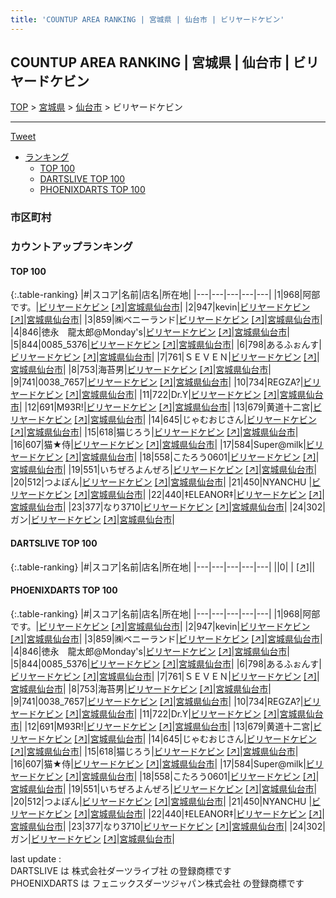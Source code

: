 ```yaml
---
title: 'COUNTUP AREA RANKING | 宮城県 | 仙台市 | ビリヤードケビン'
---
```

## COUNTUP AREA RANKING | 宮城県 | 仙台市 | ビリヤードケビン

[TOP](/darts/rank/) > [宮城県](/darts/rank/宮城県/) > [仙台市](/darts/rank/宮城県/仙台市/) > ビリヤードケビン

___

<a href="https://twitter.com/share?ref_src=twsrc%5Etfw" data-text="COUNTUP AREA RANKING | 宮城県仙台市ビリヤードケビン" class="twitter-share-button" data-hashtags="DARTSLIVE,PHOENIXDARTS,darts,ダーツ" data-show-count="false">Tweet</a>

* [ランキング](#カウントアップランキング)
    * [TOP 100](#top-100)
    * [DARTSLIVE TOP 100](#dartslive-top-100)
    * [PHOENIXDARTS TOP 100](#phoenixdarts-top-100)

### 市区町村

<ul>

</ul>

### カウントアップランキング

#### TOP 100



{:.table-ranking}
|#|スコア|名前|店名|所在地|
|---|---|---|---|---|
|1|968|<span class="rank-name-pd">阿部です。</span>|<a href="/darts/rank/shops/90122.html">ビリヤードケビン</a> <a href="https://vs.phoenixdarts.com/jp/shop/shopDetailInfo/s_90122?s_seq=90122">[↗]</a>|<a href="/darts/rank/宮城県/仙台市">宮城県仙台市</a>|
|2|947|<span class="rank-name-pd">kevin</span>|<a href="/darts/rank/shops/90122.html">ビリヤードケビン</a> <a href="https://vs.phoenixdarts.com/jp/shop/shopDetailInfo/s_90122?s_seq=90122">[↗]</a>|<a href="/darts/rank/宮城県/仙台市">宮城県仙台市</a>|
|3|859|<span class="rank-name-pd">㈱ベニーランド</span>|<a href="/darts/rank/shops/90122.html">ビリヤードケビン</a> <a href="https://vs.phoenixdarts.com/jp/shop/shopDetailInfo/s_90122?s_seq=90122">[↗]</a>|<a href="/darts/rank/宮城県/仙台市">宮城県仙台市</a>|
|4|846|<span class="rank-name-pd">徳永　龍太郎@Monday&#x27;s</span>|<a href="/darts/rank/shops/90122.html">ビリヤードケビン</a> <a href="https://vs.phoenixdarts.com/jp/shop/shopDetailInfo/s_90122?s_seq=90122">[↗]</a>|<a href="/darts/rank/宮城県/仙台市">宮城県仙台市</a>|
|5|844|<span class="rank-name-pd">0085_5376</span>|<a href="/darts/rank/shops/90122.html">ビリヤードケビン</a> <a href="https://vs.phoenixdarts.com/jp/shop/shopDetailInfo/s_90122?s_seq=90122">[↗]</a>|<a href="/darts/rank/宮城県/仙台市">宮城県仙台市</a>|
|6|798|<span class="rank-name-pd">あるふぉんす</span>|<a href="/darts/rank/shops/90122.html">ビリヤードケビン</a> <a href="https://vs.phoenixdarts.com/jp/shop/shopDetailInfo/s_90122?s_seq=90122">[↗]</a>|<a href="/darts/rank/宮城県/仙台市">宮城県仙台市</a>|
|7|761|<span class="rank-name-pd">ＳＥＶＥＮ</span>|<a href="/darts/rank/shops/90122.html">ビリヤードケビン</a> <a href="https://vs.phoenixdarts.com/jp/shop/shopDetailInfo/s_90122?s_seq=90122">[↗]</a>|<a href="/darts/rank/宮城県/仙台市">宮城県仙台市</a>|
|8|753|<span class="rank-name-pd">海苔男</span>|<a href="/darts/rank/shops/90122.html">ビリヤードケビン</a> <a href="https://vs.phoenixdarts.com/jp/shop/shopDetailInfo/s_90122?s_seq=90122">[↗]</a>|<a href="/darts/rank/宮城県/仙台市">宮城県仙台市</a>|
|9|741|<span class="rank-name-pd">0038_7657</span>|<a href="/darts/rank/shops/90122.html">ビリヤードケビン</a> <a href="https://vs.phoenixdarts.com/jp/shop/shopDetailInfo/s_90122?s_seq=90122">[↗]</a>|<a href="/darts/rank/宮城県/仙台市">宮城県仙台市</a>|
|10|734|<span class="rank-name-pd">REGZA?</span>|<a href="/darts/rank/shops/90122.html">ビリヤードケビン</a> <a href="https://vs.phoenixdarts.com/jp/shop/shopDetailInfo/s_90122?s_seq=90122">[↗]</a>|<a href="/darts/rank/宮城県/仙台市">宮城県仙台市</a>|
|11|722|<span class="rank-name-pd">Dr.Y</span>|<a href="/darts/rank/shops/90122.html">ビリヤードケビン</a> <a href="https://vs.phoenixdarts.com/jp/shop/shopDetailInfo/s_90122?s_seq=90122">[↗]</a>|<a href="/darts/rank/宮城県/仙台市">宮城県仙台市</a>|
|12|691|<span class="rank-name-pd">M93R!</span>|<a href="/darts/rank/shops/90122.html">ビリヤードケビン</a> <a href="https://vs.phoenixdarts.com/jp/shop/shopDetailInfo/s_90122?s_seq=90122">[↗]</a>|<a href="/darts/rank/宮城県/仙台市">宮城県仙台市</a>|
|13|679|<span class="rank-name-pd">黄道十二宮</span>|<a href="/darts/rank/shops/90122.html">ビリヤードケビン</a> <a href="https://vs.phoenixdarts.com/jp/shop/shopDetailInfo/s_90122?s_seq=90122">[↗]</a>|<a href="/darts/rank/宮城県/仙台市">宮城県仙台市</a>|
|14|645|<span class="rank-name-pd">じゃむおじさん</span>|<a href="/darts/rank/shops/90122.html">ビリヤードケビン</a> <a href="https://vs.phoenixdarts.com/jp/shop/shopDetailInfo/s_90122?s_seq=90122">[↗]</a>|<a href="/darts/rank/宮城県/仙台市">宮城県仙台市</a>|
|15|618|<span class="rank-name-pd">猫じろう</span>|<a href="/darts/rank/shops/90122.html">ビリヤードケビン</a> <a href="https://vs.phoenixdarts.com/jp/shop/shopDetailInfo/s_90122?s_seq=90122">[↗]</a>|<a href="/darts/rank/宮城県/仙台市">宮城県仙台市</a>|
|16|607|<span class="rank-name-pd">猫★侍</span>|<a href="/darts/rank/shops/90122.html">ビリヤードケビン</a> <a href="https://vs.phoenixdarts.com/jp/shop/shopDetailInfo/s_90122?s_seq=90122">[↗]</a>|<a href="/darts/rank/宮城県/仙台市">宮城県仙台市</a>|
|17|584|<span class="rank-name-pd">Super@milk</span>|<a href="/darts/rank/shops/90122.html">ビリヤードケビン</a> <a href="https://vs.phoenixdarts.com/jp/shop/shopDetailInfo/s_90122?s_seq=90122">[↗]</a>|<a href="/darts/rank/宮城県/仙台市">宮城県仙台市</a>|
|18|558|<span class="rank-name-pd">こたろう0601</span>|<a href="/darts/rank/shops/90122.html">ビリヤードケビン</a> <a href="https://vs.phoenixdarts.com/jp/shop/shopDetailInfo/s_90122?s_seq=90122">[↗]</a>|<a href="/darts/rank/宮城県/仙台市">宮城県仙台市</a>|
|19|551|<span class="rank-name-pd">いちぜろよんぜろ</span>|<a href="/darts/rank/shops/90122.html">ビリヤードケビン</a> <a href="https://vs.phoenixdarts.com/jp/shop/shopDetailInfo/s_90122?s_seq=90122">[↗]</a>|<a href="/darts/rank/宮城県/仙台市">宮城県仙台市</a>|
|20|512|<span class="rank-name-pd">つよぽん</span>|<a href="/darts/rank/shops/90122.html">ビリヤードケビン</a> <a href="https://vs.phoenixdarts.com/jp/shop/shopDetailInfo/s_90122?s_seq=90122">[↗]</a>|<a href="/darts/rank/宮城県/仙台市">宮城県仙台市</a>|
|21|450|<span class="rank-name-pd">NYANCHU </span>|<a href="/darts/rank/shops/90122.html">ビリヤードケビン</a> <a href="https://vs.phoenixdarts.com/jp/shop/shopDetailInfo/s_90122?s_seq=90122">[↗]</a>|<a href="/darts/rank/宮城県/仙台市">宮城県仙台市</a>|
|22|440|<span class="rank-name-pd">‡ELEANOR‡</span>|<a href="/darts/rank/shops/90122.html">ビリヤードケビン</a> <a href="https://vs.phoenixdarts.com/jp/shop/shopDetailInfo/s_90122?s_seq=90122">[↗]</a>|<a href="/darts/rank/宮城県/仙台市">宮城県仙台市</a>|
|23|377|<span class="rank-name-pd">なり3710</span>|<a href="/darts/rank/shops/90122.html">ビリヤードケビン</a> <a href="https://vs.phoenixdarts.com/jp/shop/shopDetailInfo/s_90122?s_seq=90122">[↗]</a>|<a href="/darts/rank/宮城県/仙台市">宮城県仙台市</a>|
|24|302|<span class="rank-name-pd">ガン</span>|<a href="/darts/rank/shops/90122.html">ビリヤードケビン</a> <a href="https://vs.phoenixdarts.com/jp/shop/shopDetailInfo/s_90122?s_seq=90122">[↗]</a>|<a href="/darts/rank/宮城県/仙台市">宮城県仙台市</a>|


#### DARTSLIVE TOP 100



{:.table-ranking}
|#|スコア|名前|店名|所在地|
|---|---|---|---|---|
||0|<span class="rank-name-dl"> </span>|<a href="/darts/rank/shops/.html"></a> <a href="">[↗]</a>|<a href="/darts/rank//"></a>|


#### PHOENIXDARTS TOP 100



{:.table-ranking}
|#|スコア|名前|店名|所在地|
|---|---|---|---|---|
|1|968|<span class="rank-name-pd">阿部です。</span>|<a href="/darts/rank/shops/90122.html">ビリヤードケビン</a> <a href="https://vs.phoenixdarts.com/jp/shop/shopDetailInfo/s_90122?s_seq=90122">[↗]</a>|<a href="/darts/rank/宮城県/仙台市">宮城県仙台市</a>|
|2|947|<span class="rank-name-pd">kevin</span>|<a href="/darts/rank/shops/90122.html">ビリヤードケビン</a> <a href="https://vs.phoenixdarts.com/jp/shop/shopDetailInfo/s_90122?s_seq=90122">[↗]</a>|<a href="/darts/rank/宮城県/仙台市">宮城県仙台市</a>|
|3|859|<span class="rank-name-pd">㈱ベニーランド</span>|<a href="/darts/rank/shops/90122.html">ビリヤードケビン</a> <a href="https://vs.phoenixdarts.com/jp/shop/shopDetailInfo/s_90122?s_seq=90122">[↗]</a>|<a href="/darts/rank/宮城県/仙台市">宮城県仙台市</a>|
|4|846|<span class="rank-name-pd">徳永　龍太郎@Monday&#x27;s</span>|<a href="/darts/rank/shops/90122.html">ビリヤードケビン</a> <a href="https://vs.phoenixdarts.com/jp/shop/shopDetailInfo/s_90122?s_seq=90122">[↗]</a>|<a href="/darts/rank/宮城県/仙台市">宮城県仙台市</a>|
|5|844|<span class="rank-name-pd">0085_5376</span>|<a href="/darts/rank/shops/90122.html">ビリヤードケビン</a> <a href="https://vs.phoenixdarts.com/jp/shop/shopDetailInfo/s_90122?s_seq=90122">[↗]</a>|<a href="/darts/rank/宮城県/仙台市">宮城県仙台市</a>|
|6|798|<span class="rank-name-pd">あるふぉんす</span>|<a href="/darts/rank/shops/90122.html">ビリヤードケビン</a> <a href="https://vs.phoenixdarts.com/jp/shop/shopDetailInfo/s_90122?s_seq=90122">[↗]</a>|<a href="/darts/rank/宮城県/仙台市">宮城県仙台市</a>|
|7|761|<span class="rank-name-pd">ＳＥＶＥＮ</span>|<a href="/darts/rank/shops/90122.html">ビリヤードケビン</a> <a href="https://vs.phoenixdarts.com/jp/shop/shopDetailInfo/s_90122?s_seq=90122">[↗]</a>|<a href="/darts/rank/宮城県/仙台市">宮城県仙台市</a>|
|8|753|<span class="rank-name-pd">海苔男</span>|<a href="/darts/rank/shops/90122.html">ビリヤードケビン</a> <a href="https://vs.phoenixdarts.com/jp/shop/shopDetailInfo/s_90122?s_seq=90122">[↗]</a>|<a href="/darts/rank/宮城県/仙台市">宮城県仙台市</a>|
|9|741|<span class="rank-name-pd">0038_7657</span>|<a href="/darts/rank/shops/90122.html">ビリヤードケビン</a> <a href="https://vs.phoenixdarts.com/jp/shop/shopDetailInfo/s_90122?s_seq=90122">[↗]</a>|<a href="/darts/rank/宮城県/仙台市">宮城県仙台市</a>|
|10|734|<span class="rank-name-pd">REGZA?</span>|<a href="/darts/rank/shops/90122.html">ビリヤードケビン</a> <a href="https://vs.phoenixdarts.com/jp/shop/shopDetailInfo/s_90122?s_seq=90122">[↗]</a>|<a href="/darts/rank/宮城県/仙台市">宮城県仙台市</a>|
|11|722|<span class="rank-name-pd">Dr.Y</span>|<a href="/darts/rank/shops/90122.html">ビリヤードケビン</a> <a href="https://vs.phoenixdarts.com/jp/shop/shopDetailInfo/s_90122?s_seq=90122">[↗]</a>|<a href="/darts/rank/宮城県/仙台市">宮城県仙台市</a>|
|12|691|<span class="rank-name-pd">M93R!</span>|<a href="/darts/rank/shops/90122.html">ビリヤードケビン</a> <a href="https://vs.phoenixdarts.com/jp/shop/shopDetailInfo/s_90122?s_seq=90122">[↗]</a>|<a href="/darts/rank/宮城県/仙台市">宮城県仙台市</a>|
|13|679|<span class="rank-name-pd">黄道十二宮</span>|<a href="/darts/rank/shops/90122.html">ビリヤードケビン</a> <a href="https://vs.phoenixdarts.com/jp/shop/shopDetailInfo/s_90122?s_seq=90122">[↗]</a>|<a href="/darts/rank/宮城県/仙台市">宮城県仙台市</a>|
|14|645|<span class="rank-name-pd">じゃむおじさん</span>|<a href="/darts/rank/shops/90122.html">ビリヤードケビン</a> <a href="https://vs.phoenixdarts.com/jp/shop/shopDetailInfo/s_90122?s_seq=90122">[↗]</a>|<a href="/darts/rank/宮城県/仙台市">宮城県仙台市</a>|
|15|618|<span class="rank-name-pd">猫じろう</span>|<a href="/darts/rank/shops/90122.html">ビリヤードケビン</a> <a href="https://vs.phoenixdarts.com/jp/shop/shopDetailInfo/s_90122?s_seq=90122">[↗]</a>|<a href="/darts/rank/宮城県/仙台市">宮城県仙台市</a>|
|16|607|<span class="rank-name-pd">猫★侍</span>|<a href="/darts/rank/shops/90122.html">ビリヤードケビン</a> <a href="https://vs.phoenixdarts.com/jp/shop/shopDetailInfo/s_90122?s_seq=90122">[↗]</a>|<a href="/darts/rank/宮城県/仙台市">宮城県仙台市</a>|
|17|584|<span class="rank-name-pd">Super@milk</span>|<a href="/darts/rank/shops/90122.html">ビリヤードケビン</a> <a href="https://vs.phoenixdarts.com/jp/shop/shopDetailInfo/s_90122?s_seq=90122">[↗]</a>|<a href="/darts/rank/宮城県/仙台市">宮城県仙台市</a>|
|18|558|<span class="rank-name-pd">こたろう0601</span>|<a href="/darts/rank/shops/90122.html">ビリヤードケビン</a> <a href="https://vs.phoenixdarts.com/jp/shop/shopDetailInfo/s_90122?s_seq=90122">[↗]</a>|<a href="/darts/rank/宮城県/仙台市">宮城県仙台市</a>|
|19|551|<span class="rank-name-pd">いちぜろよんぜろ</span>|<a href="/darts/rank/shops/90122.html">ビリヤードケビン</a> <a href="https://vs.phoenixdarts.com/jp/shop/shopDetailInfo/s_90122?s_seq=90122">[↗]</a>|<a href="/darts/rank/宮城県/仙台市">宮城県仙台市</a>|
|20|512|<span class="rank-name-pd">つよぽん</span>|<a href="/darts/rank/shops/90122.html">ビリヤードケビン</a> <a href="https://vs.phoenixdarts.com/jp/shop/shopDetailInfo/s_90122?s_seq=90122">[↗]</a>|<a href="/darts/rank/宮城県/仙台市">宮城県仙台市</a>|
|21|450|<span class="rank-name-pd">NYANCHU </span>|<a href="/darts/rank/shops/90122.html">ビリヤードケビン</a> <a href="https://vs.phoenixdarts.com/jp/shop/shopDetailInfo/s_90122?s_seq=90122">[↗]</a>|<a href="/darts/rank/宮城県/仙台市">宮城県仙台市</a>|
|22|440|<span class="rank-name-pd">‡ELEANOR‡</span>|<a href="/darts/rank/shops/90122.html">ビリヤードケビン</a> <a href="https://vs.phoenixdarts.com/jp/shop/shopDetailInfo/s_90122?s_seq=90122">[↗]</a>|<a href="/darts/rank/宮城県/仙台市">宮城県仙台市</a>|
|23|377|<span class="rank-name-pd">なり3710</span>|<a href="/darts/rank/shops/90122.html">ビリヤードケビン</a> <a href="https://vs.phoenixdarts.com/jp/shop/shopDetailInfo/s_90122?s_seq=90122">[↗]</a>|<a href="/darts/rank/宮城県/仙台市">宮城県仙台市</a>|
|24|302|<span class="rank-name-pd">ガン</span>|<a href="/darts/rank/shops/90122.html">ビリヤードケビン</a> <a href="https://vs.phoenixdarts.com/jp/shop/shopDetailInfo/s_90122?s_seq=90122">[↗]</a>|<a href="/darts/rank/宮城県/仙台市">宮城県仙台市</a>|


<div class="footer border-top border-gray-light mt-5 pt-3 text-right text-gray">
    last update : <span style="font-weight: italic" id="foot_last_modified"></span><br />
    DARTSLIVE は 株式会社ダーツライブ社 の登録商標です<br />
    PHOENIXDARTS は フェニックスダーツジャパン株式会社 の登録商標です<br />
</div>

<script src="https://cdnjs.cloudflare.com/ajax/libs/jquery.tablesorter/2.31.3/js/jquery.tablesorter.min.js" integrity="sha512-qzgd5cYSZcosqpzpn7zF2ZId8f/8CHmFKZ8j7mU4OUXTNRd5g+ZHBPsgKEwoqxCtdQvExE5LprwwPAgoicguNg==" crossorigin="anonymous" referrerpolicy="no-referrer"></script>
<link rel="stylesheet" href="https://cdnjs.cloudflare.com/ajax/libs/jquery.tablesorter/2.31.3/css/theme.default.min.css" integrity="sha512-wghhOJkjQX0Lh3NSWvNKeZ0ZpNn+SPVXX1Qyc9OCaogADktxrBiBdKGDoqVUOyhStvMBmJQ8ZdMHiR3wuEq8+w==" crossorigin="anonymous" referrerpolicy="no-referrer" />
<script>
$(function() {
    $(".table-ranking").tablesorter({sortList:[[0, 0]]});
    $("#foot_last_modified").text(formatDate(new Date(document.lastModified), 'yyyy-MM-dd HH:mm:ss'));
});
</script>

<script async src="https://platform.twitter.com/widgets.js" charset="utf-8"></script>